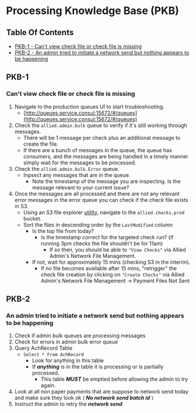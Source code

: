 # Processing Knowledge Base (PKB)

## Table Of Contents
- [PKB-1 - Can't view check file or check file is missing](#pkb-1)
- [PKB-2 - An admin tried to initiate a network send but nothing appears to be happening](#pkb-2)

## PKB-1

### Can't view check file or check file is missing

1. Navigate to the production queues UI to start troubleshooting.
    - [http://queues.service.consul:15672/#/queues](http://queues.service.consul:15672/#/queues)
2. Check the `allied.admin.bulk` queue to verify if it's still working through messages.
    - There will be 1 message per check plus an additional message to create the file.
    - If there are a bunch of messages in the queue, the queue has consumers, and the messages are being handled in a timely manner simply wait for the messages to be processed.
3. Check the `allied.admin.bulk.Error` queue.
    - Inpsect any messages that are in the queue.
      - Note the timestamp of the message you are inspecting. Is the message relevant to your current issue?
4. Once the messages are all processed and there are not any relevant error messages in the error queue you can check if the check file exists in S3.
    - Using an S3 file explorer [utility](http://s3browser.com/), navigate to the `allied.checks.prod` bucket.
    - Sort the files in descending order by the `LastModified` column
      - Is the top file from today? 
        - Is the timestamp correct for the targeted check run? (if running 3pm checks the file shouldn't be for 11am)
          - If so then, you should be able to `"View Checks"` via Allied Admin's Network File Management.
      - If not, wait for approximately 15 mins (checking S3 in the interim).
        - If no file becomes available after 15 mins, "retrigger" the check file creation by clicking on `"Create Checks"` via Allied Admin's Network File Management -> Payment Files Not Sent

## PKB-2

### An admin tried to initiate a network send but nothing appears to be happening

1. Check if admin bulk queues are processing messages
1. Check for errors in admin bulk error queue
1. Query AchRecord Table 
    - `Select * From AchRecord`
      - Look for anything in this table
      - If ***anything*** is in the table it is processing or is partially processed. 
        - This table ***MUST*** be emptied before allowing the admin to try again.
1. Look at all non paper payments that are suppose to network send today and make sure they look ok ( ***No network send batch id*** )
1. Instruct the admin to retry the ***network send***
